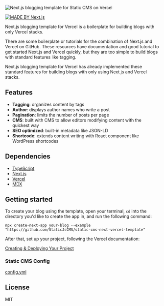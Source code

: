 ![Next.js blogging template for Static CMS on Vercel](https://github.com/StaticJsCMS/static-cms-next-vercel-template/assets/1388138/51fc586a-b150-4ca7-afd8-95c18961b14f)

[![MADE BY Next.js](https://img.shields.io/badge/MADE%20BY%20Next.js-000000.svg?style=flat&logo=Next.js&labelColor=000)](https://nextjs.org/)

Next.js blogging template for Vercel is a boilerplate for building blogs with only Vercel stacks.

There are some boilerplate or tutorials for the combination of Next.js and Vercel on GitHub. These resources have documentation and good tutorial to get started Next.js and Vercel quickly, but they are too simple to build blogs with standard features like tagging.

Next.js blogging template for Vercel has already implemented these standard features for building blogs with only using Next.js and Vercel stacks.

## Features

- **Tagging**: organizes content by tags
- **Author**: displays author names who write a post
- **Pagination**: limits the number of posts per page
- **CMS**: built with CMS to allow editors modifying content with the quickest way
- **SEO optimized**: built-in metadata like JSON-LD
- **Shortcode**: extends content writing with React component like WordPress shortcodes

## Dependencies

- [TypeScript](https://www.typescriptlang.org/)
- [Next.js](https://nextjs.org/)
- [Vercel](https://vercel.com/)
- [MDX](https://mdxjs.com/)

## Getting started

To create your blog using the template, open your terminal, `cd` into the directory you'd like to create the app in,
and run the following command:

```
npx create-next-app your-blog --example "https://github.com/StaticJsCMS/static-cms-next-vercel-template"
```

After that, set up your project, following the Vercel documentation:

[Creating & Deploying Your Project](https://vercel.com/docs/concepts/get-started/deploy)

### Static CMS Config

[config.yml](src/config.ts)

## License

MIT
